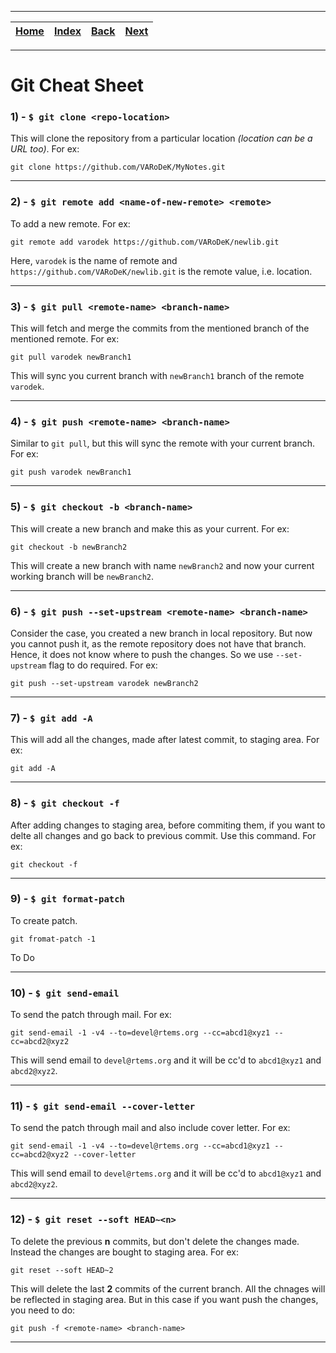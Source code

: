 
---

| [Home](/README.md) | [Index](./README.md) | [Back](./README.md) | [Next](../Linux/README.md) |
| :---: | :---: | :---: | :---: |

---

# Git Cheat Sheet

### 1) - `$ git clone <repo-location>`
This will clone the repository from a particular location _(location can be a URL too)_. For ex:

```shell
git clone https://github.com/VARoDeK/MyNotes.git
```

---

### 2) - `$ git remote add <name-of-new-remote> <remote>`
To add a new remote. For ex:

```shell
git remote add varodek https://github.com/VARoDeK/newlib.git
```

Here, `varodek` is the name of remote and `https://github.com/VARoDeK/newlib.git` is the remote value, i.e. location.

---

### 3) - `$ git pull <remote-name> <branch-name>`

This will fetch and merge the commits from the mentioned branch of the mentioned remote. For ex:

```shell
git pull varodek newBranch1
```

This will sync you current branch with `newBranch1` branch of the remote `varodek`.

---

### 4) - `$ git push <remote-name> <branch-name>`
Similar to `git pull`, but this will sync the remote with your current branch. For ex:

```shell
git push varodek newBranch1
```

---

### 5) - `$ git checkout -b <branch-name>`
This will create a new branch and make this as your current. For ex:

```shell
git checkout -b newBranch2
```

This will create a new branch with name `newBranch2` and now your current working branch will be `newBranch2`.

---

### 6) - `$ git push --set-upstream <remote-name> <branch-name>`

Consider the case, you created a new branch in local repository. But now you cannot push it, as the remote repository does not have that branch. Hence, it does not know where to push the changes. So we use `--set-upstream` flag to do required. For ex:

```shell
git push --set-upstream varodek newBranch2
```

---

### 7) - `$ git add -A`
This will add all the changes, made after latest commit, to staging area. For ex:

```shell
git add -A
```

---

### 8) - `$ git checkout -f`
After adding changes to staging area, before commiting them, if you want to delte all changes and go back to previous commit. Use this command. For ex:

```shell
git checkout -f
```

---

### 9) - `$ git format-patch`
To create patch.

```
git fromat-patch -1
```

To Do

---

### 10) - `$ git send-email`
To send the patch through mail. For ex:

```
git send-email -1 -v4 --to=devel@rtems.org --cc=abcd1@xyz1 --cc=abcd2@xyz2
```

This will send email to `devel@rtems.org` and it will be cc'd to `abcd1@xyz1` and `abcd2@xyz2`.

---

### 11) - `$ git send-email --cover-letter`
To send the patch through mail and also include cover letter. For ex:

```
git send-email -1 -v4 --to=devel@rtems.org --cc=abcd1@xyz1 --cc=abcd2@xyz2 --cover-letter
```

This will send email to `devel@rtems.org` and it will be cc'd to `abcd1@xyz1` and `abcd2@xyz2`.

---

### 12) - `$ git reset --soft HEAD~<n>`
To delete the previous **n** commits, but don't delete the changes made. Instead the changes are bought to staging area. For ex:

```shell
git reset --soft HEAD~2
```

This will delete the last **2** commits of the current branch. All the chnages will be reflected in staging area. But in this case if you want push the changes, you need to do:

```shell
git push -f <remote-name> <branch-name>
```

---